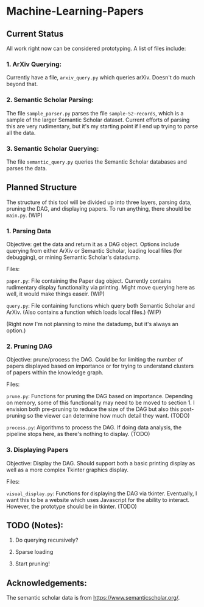 # Machine-Learning-Papers

## Current Status

All work right now can be considered prototyping. A list of files include:

### 1. ArXiv Querying:
Currently have a file, ```arxiv_query.py``` which queries arXiv. Doesn't do 
much beyond that.

### 2. Semantic Scholar Parsing:
The file ```sample_parser.py``` parses the file ```sample-S2-records```, which 
is a sample of the larger Semantic Scholar dataset. Current efforts of parsing
this are very rudimentary, but it's my starting point if I end up trying to 
parse all the data.

### 3. Semantic Scholar Querying:
The file ```semantic_query.py``` queries the Semantic Scholar databases and 
parses the data.

## Planned Structure
The structure of this tool will be divided up into three layers, parsing data, 
pruning the DAG, and displaying papers. To run anything, there should be
```main.py```. (WIP)

### 1. Parsing Data
Objective: get the data and return it as a DAG object. Options include querying
from either ArXiv or Semantic Scholar, loading local files (for debugging), or 
mining Semantic Scholar's datadump.

Files:

```paper.py```: File containing the Paper dag object. Currently contains 
rudimentary display functionality via printing. Might move querying here as
well, it would make things easeir. (WIP)

```query.py```: File containing functions which query both Semantic Scholar and
ArXiv. (Also contains a function which loads local files.) (WIP)

(Right now I'm not planning to mine the datadump, but it's always an option.) 

### 2. Pruning DAG
Objective: prune/process the DAG. Could be for limiting the number of papers 
displayed based on importance or for trying to understand clusters of papers
within the knowledge graph.

Files:

```prune.py```: Functions for pruning the DAG based on importance. Depending
on memory, some of this functionality may need to be moved to section 1. I 
envision both pre-pruning to reduce the size of the DAG but also this
post-pruning so the viewer can determine how much detail they want. (TODO)

```process.py```: Algorithms to process the DAG. If doing data analysis, the 
pipeline stops here, as there's nothing to display. (TODO)

### 3. Displaying Papers
Objective: Display the DAG. Should support both a basic printing display as
well as a more complex Tkinter graphics display.

Files:

```visual_display.py```: Functions for displaying the DAG via tkinter. 
Eventually, I want this to be a website which uses Javascript for the ability
to interact. However, the prototype should be in tkinter. (TODO)

## TODO (Notes):
1. Do querying recursively?

2. Sparse loading

3. Start pruning!



## Acknowledgements:
The semantic scholar data is from https://www.semanticscholar.org/.
